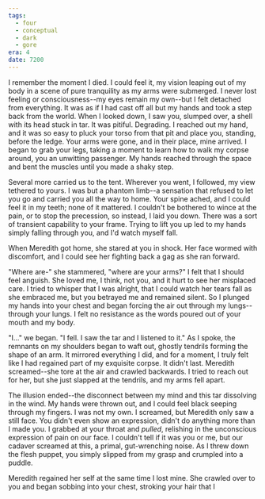 ```yaml
---
tags:
  - four
  - conceptual
  - dark
  - gore
era: 4
date: 7200
---
```

I remember the moment I died. I could feel it, my vision leaping out of my body in a scene of pure tranquility as my arms were submerged. I never lost feeling or consciousness--my eyes remain my own--but I felt detached from everything. It was as if I had cast off all but my hands and took a step back from the world. When I looked down, I saw you, slumped over, a shell with its head stuck in tar. It was pitiful. Degrading. I reached out my hand, and it was so easy to pluck your torso from that pit and place you, standing, before the ledge. Your arms were gone, and in their place, mine arrived. I began to grab your legs, taking a moment to learn how to walk my corpse around, you an unwitting passenger. My hands reached through the space and bent the muscles until you made a shaky step.

Several more carried us to the tent. Wherever you went, I followed, my view tethered to yours. I was but a phantom limb--a sensation that refused to let you go and carried you all the way to home. Your spine ached, and I could feel it in my teeth; none of it mattered. I couldn't be bothered to wince at the pain, or to stop the precession, so instead, I laid you down. There was a sort of transient capability to your frame. Trying to lift you up led to my hands simply falling through you, and I'd watch myself fall. 

When Meredith got home, she stared at you in shock. Her face wormed with discomfort, and I could see her fighting back a gag as she ran forward.

"Where are-" she stammered, "where are your arms?" I felt that I should feel anguish. She loved me, I think, not you, and it hurt to see her misplaced care. I tried to whisper that I was alright, that I could watch her tears fall as she embraced me, but you betrayed me and remained silent. So I plunged my hands into your chest and began forcing the air out through my lungs--through your lungs. I felt no resistance as the words poured out of your mouth and my body.

"I..." we began. "I fell. I saw the tar and I listened to it." As I spoke, the remnants on my shoulders began to waft out, ghostly tendrils forming the shape of an arm. It mirrored everything I did, and for a moment, I truly felt like I had regained part of my exquisite corpse. It didn't last. Meredith screamed--she tore at the air and crawled backwards. I tried to reach out for her, but she just slapped at the tendrils, and my arms fell apart. 

The illusion ended--the disconnect between my mind and this tar dissolving in the wind. My hands were thrown out, and I could feel black seeping through my fingers. I was not my own. I screamed, but Meredith only saw a still face. You didn't even show an expression, didn't do anything more than I made you. I grabbed at your throat and *pulled*, relishing in the unconscious expression of pain on our face. I couldn't tell if it was you or me, but our cadaver screamed at this, a primal, gut-wrenching noise. As I threw down the flesh puppet, you simply slipped from my grasp and crumpled into a puddle. 

Meredith regained her self at the same time I lost mine. She crawled over to you and began sobbing into your chest, stroking your hair that I 
